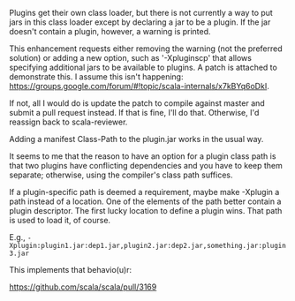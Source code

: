 Plugins get their own class loader, but there is not currently a way to put jars in this class loader except by declaring a jar to be a plugin.  If the jar doesn't contain a plugin, however, a warning is printed.

This enhancement requests either removing the warning (not the preferred solution) or adding a new option, such as '-Xpluginscp' that allows specifying additional jars to be available to plugins.  A patch is attached to demonstrate this.
I assume this isn't happening: https://groups.google.com/forum/#!topic/scala-internals/x7kBYq6oDkI.

If not, all I would do is update the patch to compile against master and submit a pull request instead.  If that is fine, I'll do that.  Otherwise, I'd reassign back to scala-reviewer.

Adding a manifest Class-Path to the plugin.jar works in the usual way.  

It seems to me that the reason to have an option for a plugin class path is that two plugins have conflicting dependencies and you have to keep them separate; otherwise, using the compiler's class path suffices.

If a plugin-specific path is deemed a requirement, maybe make -Xplugin a path instead of a location.  One of the elements of the path better contain a plugin descriptor.  The first lucky location to define a plugin wins.  That path is used to load it, of course.

E.g., `-Xplugin:plugin1.jar:dep1.jar,plugin2.jar:dep2.jar,something.jar:plugin3.jar`

This implements that behavio(u)r:

https://github.com/scala/scala/pull/3169
